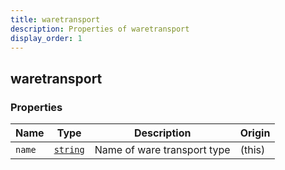 ```yaml
---
title: waretransport
description: Properties of waretransport
display_order: 1
---
```


## waretransport

### Properties

| Name | Type | Description | Origin |
|------|------|-------------|--------|
| `name` | [`string`](./string.md) | Name of ware transport type | (this) |

